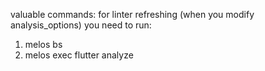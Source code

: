 valuable commands:
for linter refreshing (when you modify analysis_options) you need to run:
1. melos bs
2. melos exec flutter analyze